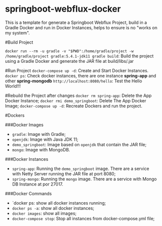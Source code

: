 # springboot-webflux-docker

This is a template for generate a Springboot Webflux Project, build in a Gradle Docker and run in Docker Instances, helps to ensure is no "works on my system".

#Build Project

`docker run --rm -u gradle -v "$PWD":/home/gradle/project -w /home/gradle/project gradle:5.4.1-jdk11 gradle build`: Build the project using a Gradle Docker and generate the JAR file at build/libs/<project>.jar

#Run Project
`docker-compose up -d`: Create and Start Docker Instances.
`docker ps`: Check docker instances, there are one instance **spring-app** and other **spring-mongodb**
`http://localhost:8080/hello`: Test the Hello World!!!

#Rebuild the Project after changes
`docker rm spring-app`: Delete the App Docker Instance;
`docker rmi demo_springboot`: Delete The App Docker Image;
`docker-compose up -d`: Recreate Dockers and run the project.


#Dockers

###Docker Images
- `gradle`: Image with Gradle;
- `openjdk`: Image with Java JDK 11;
- `demo_springboot`: Image based on `openjdk` that contain the JAR file;
- `mongo`: Image with MongoDB.

###Docker Instances
- `spring-app`: Running the `demo_springboot` image. There are a service with Netty Server running the JAR file at port 8080;
- `spring-mongo`: Running the `mongo` image. There are a service with Mongo DB Instance at por 27017.

###Docker Commands
- `docker ps: show all docker instances running;
- `docker ps -a`: show all docker instances;
- `docker images`: show all images;
- `docker-compose stop`: Stop all instances from docker-compose.yml file;

